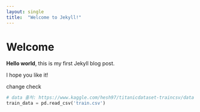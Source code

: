 ```yaml
---
layout: single
title:  "Welcome to Jekyll!"
---
```


# Welcome

**Hello world**, this is my first Jekyll blog post.

I hope you like it!

change check

```python
# data 출처: https://www.kaggle.com/hesh97/titanicdataset-traincsv/data
train_data = pd.read_csv('train.csv')
```
